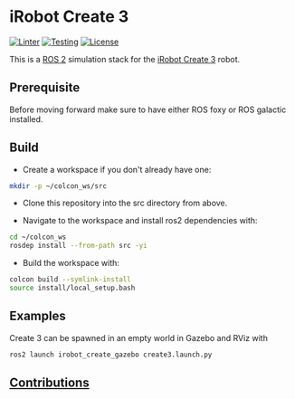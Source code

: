 # iRobot Create 3

[![Linter](https://github.com/iRobotSTEM/create3_sim/actions/workflows/lint.yml/badge.svg)](https://github.com/iRobotSTEM/create3_sim/actions/workflows/lint.yml) [![Testing](https://github.com/iRobotSTEM/create3_sim/actions/workflows/ci.yml/badge.svg)](https://github.com/iRobotSTEM/create3_sim/actions/workflows/ci.yml) [![License](https://img.shields.io/github/license/iRobotSTEM/create3_sim)](https://github.com/iRobotSTEM/create3_sim/blob/master/LICENSE)

This is a [ROS 2](https://docs.ros.org/en/foxy/index.html) simulation stack for the [iRobot Create 3]() robot.

## Prerequisite

Before moving forward make sure to have either ROS foxy or ROS galactic installed.

## Build

- Create a workspace if you don't already have one:

```bash
mkdir -p ~/colcon_ws/src
```

- Clone this repository into the src directory from above.

- Navigate to the workspace and install ros2 dependencies with:

```bash
cd ~/colcon_ws
rosdep install --from-path src -yi
```

- Build the workspace with:

```bash
colcon build --symlink-install
source install/local_setup.bash
```

## Examples

Create 3 can be spawned in an empty world in Gazebo and RViz with

```bash
ros2 launch irobot_create_gazebo create3.launch.py
```

## [Contributions](CONTRIBUTING.md)